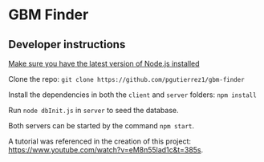 # GBM Finder
## Developer instructions

[Make sure you have the latest version of Node.js installed](https://nodejs.org/)

Clone the repo: `git clone https://github.com/pgutierrez1/gbm-finder`

Install the dependencies in both the `client` and `server` folders: `npm install`

Run `node dbInit.js` in `server` to seed the database.

Both servers can be started by the command `npm start`.

A tutorial was referenced in the creation of this project: https://www.youtube.com/watch?v=eM8n55lad1c&t=385s.
